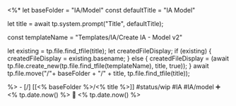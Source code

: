 <%*
let baseFolder = "IA/Model"
const defaultTitle = "IA Model"

let title = await tp.system.prompt("Title", defaultTitle);

const templateName = "Templates/IA/Create IA - Model v2"

let existing = tp.file.find_tfile(title);
let createdFileDisplay;
if (existing) {
  createdFileDisplay = existing.basename;
} else {
  createdFileDisplay = (await tp.file.create_new(tp.file.find_tfile(templateName), title, true));
}
await tp.file.move("/"+ baseFolder + "/" + title, tp.file.find_tfile(title));

%>   - [/] [[<% baseFolder %>/<% title %>]]  #status/wip #IA #IA/model  ➕ <% tp.date.now() %> 🛫 <% tp.date.now() %>
